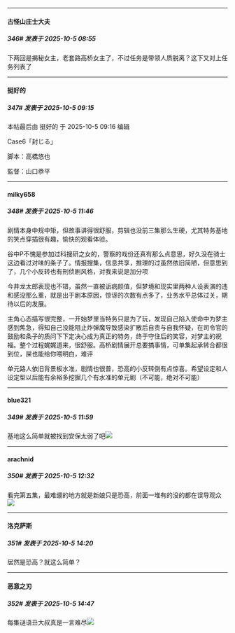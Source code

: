 ﻿
*****

####  古怪山庄士大夫  
##### 346#       发表于 2025-10-5 08:55

下两回是揭秘女主，老套路高桥女主了，不过任务是带领人质脱离？这下又对上任务列表了


*****

####  挺好的  
##### 347#       发表于 2025-10-5 09:15

 本帖最后由 挺好的 于 2025-10-5 09:16 编辑 

Case6「封じる」

脚本：高橋悠也

監督：山口恭平


*****

####  milky658  
##### 348#       发表于 2025-10-5 11:46

剧情本身中规中矩，但故事讲得很舒服，剪辑也没前三集那么生硬，尤其特务基地的笑点穿插很有趣，愉快的观看体验。

谷中P不愧是参加过科搜研之女的，警察的戏份还真有那么点意思，好久没在骑士这边看过对味的条子了。情报搜集，信息共享，推理的过虽然依旧简陋，但意思到了，几个小反转也有刑侦剧风格，对我来说是加分项

今井龙太郎表现也不错，虽然一直被诟病颜值，但梦境和现实里两种人设表演的违和感没那么重，就是出于剧本原因，惊讶的次数有点多了，业务水平总体过关，期待以后的发展。

主角心态描写很完整，一开始梦里当特务只是为了玩，发现自己陷入使命中为梦主感到焦急，得知自己没能阻止炸弹魔导致感染扩散后自责与自我怀疑，在司令官的鼓励和条子的质问下下定决心成为真正的特务，终于守住后的笑容，对梦主的祝福。整个过程娓娓道来，很舒服。高桥剧情展开总要搞事情，可单集起承转合都很到位，屎也能给你喂明白，难评

单元路人依旧背景板水准，剧情也很普，恐高的小反转倒有点惊喜。希望设定和人设定型以后能有余裕多挖掘几个有水准的单元剧（不可能，绝对不可能）


*****

####  blue321  
##### 349#       发表于 2025-10-5 11:59

基地这么简单就被找到安保太弱了吧<img src="https://static.stage1st.com/image/smiley/face2017/066.png" referrerpolicy="no-referrer">


*****

####  arachnid  
##### 350#       发表于 2025-10-5 12:32

看完第五集，最难绷的地方就是新娘只是恐高，前面一堆有的没的都在误导观众<img src="https://static.stage1st.com/image/smiley/face2017/068.png" referrerpolicy="no-referrer">


*****

####  洛克萨斯  
##### 351#       发表于 2025-10-5 14:20

居然是恐高？就这么简单？


*****

####  恶意之刃  
##### 352#       发表于 2025-10-5 14:47

每集谜语丑大叔真是一言难尽<img src="https://static.stage1st.com/image/smiley/face2017/067.png" referrerpolicy="no-referrer">


